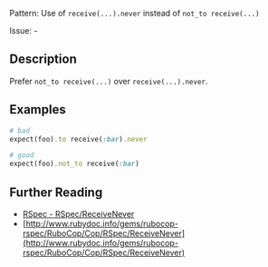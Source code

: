 Pattern: Use of `receive(...).never` instead of `not_to receive(...)`

Issue: -

## Description

Prefer `not_to receive(...)` over `receive(...).never`.

## Examples

```ruby
# bad
expect(foo).to receive(:bar).never

# good
expect(foo).not_to receive(:bar)
```

## Further Reading

* [RSpec - RSpec/ReceiveNever](https://docs.rubocop.org/rubocop-rspec/cops_rspec.html#rspecreceivenever)
* [http://www.rubydoc.info/gems/rubocop-rspec/RuboCop/Cop/RSpec/ReceiveNever](http://www.rubydoc.info/gems/rubocop-rspec/RuboCop/Cop/RSpec/ReceiveNever)
